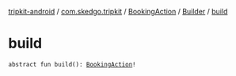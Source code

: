 [tripkit-android](../../../index.md) / [com.skedgo.tripkit](../../index.md) / [BookingAction](../index.md) / [Builder](index.md) / [build](./build.md)

# build

`abstract fun build(): `[`BookingAction`](../index.md)`!`
